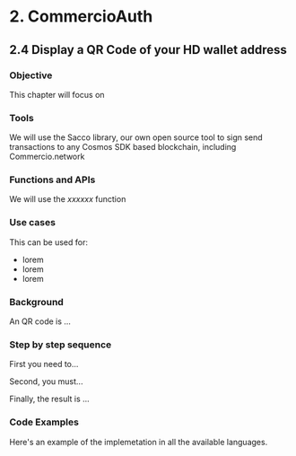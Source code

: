 # 2. CommercioAuth

## 2.4 Display a QR Code of your HD wallet address

### Objective

This chapter will focus on

### Tools

We will use the Sacco library, our own open source tool to sign send transactions to any Cosmos SDK based blockchain, including Commercio.network

### Functions and APIs

We will use the _xxxxxx_ function

### Use cases

This can be used for:

* lorem
* lorem
* lorem

###  Background

An QR code is ...

### Step by step sequence

First you need to...

Second, you must...

Finally, the result is ...

### Code Examples

Here's an example of the implemetation in all the available languages.

